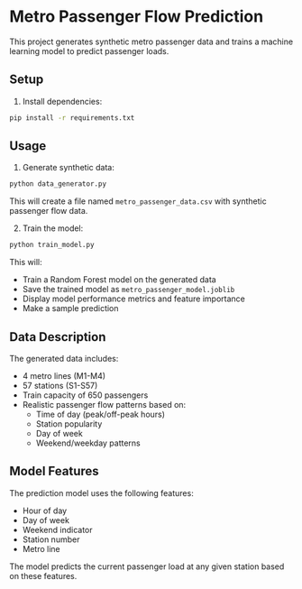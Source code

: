 # Metro Passenger Flow Prediction

This project generates synthetic metro passenger data and trains a machine learning model to predict passenger loads.

## Setup

1. Install dependencies:
```bash
pip install -r requirements.txt
```

## Usage

1. Generate synthetic data:
```bash
python data_generator.py
```
This will create a file named `metro_passenger_data.csv` with synthetic passenger flow data.

2. Train the model:
```bash
python train_model.py
```
This will:
- Train a Random Forest model on the generated data
- Save the trained model as `metro_passenger_model.joblib`
- Display model performance metrics and feature importance
- Make a sample prediction

## Data Description

The generated data includes:
- 4 metro lines (M1-M4)
- 57 stations (S1-S57)
- Train capacity of 650 passengers
- Realistic passenger flow patterns based on:
  - Time of day (peak/off-peak hours)
  - Station popularity
  - Day of week
  - Weekend/weekday patterns

## Model Features

The prediction model uses the following features:
- Hour of day
- Day of week
- Weekend indicator
- Station number
- Metro line

The model predicts the current passenger load at any given station based on these features.
